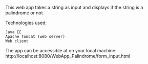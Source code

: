 This web app takes a string as input and displays if the string is a palindrome or not

Technologies used:

    Java EE
    Apache Tomcat (web server)
    Web client

The app can be accessible at on your local machine:
http://localhost:8080/WebApp_Palindrome/form_input.html
